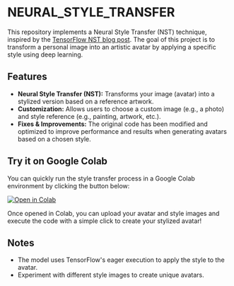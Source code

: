 # NEURAL_STYLE_TRANSFER

This repository implements a Neural Style Transfer (NST) technique, inspired by the [TensorFlow NST blog post](https://colab.research.google.com/github/tensorflow/models/blob/master/research/nst_blogpost/4_Neural_Style_Transfer_with_Eager_Execution.ipynb#scrollTo=dzJTObpsO3TZ). The goal of this project is to transform a personal image into an artistic avatar by applying a specific style using deep learning.

## Features

- **Neural Style Transfer (NST):** Transforms your image (avatar) into a stylized version based on a reference artwork.
- **Customization:** Allows users to choose a custom image (e.g., a photo) and style reference (e.g., painting, artwork, etc.).
- **Fixes & Improvements:** The original code has been modified and optimized to improve performance and results when generating avatars based on a chosen style.

## Try it on Google Colab

You can quickly run the style transfer process in a Google Colab environment by clicking the button below:

[![Open in Colab](https://colab.research.google.com/assets/colab-badge.svg)](https://colab.research.google.com/github/HaizeaRL/NEURAL_STYLE_TRANSFER/Neural_Style_Transfer_with_Eager_Execution.ipynb)

Once opened in Colab, you can upload your avatar and style images and execute the code with a simple click to create your stylized avatar!


## Notes

- The model uses TensorFlow's eager execution to apply the style to the avatar.
- Experiment with different style images to create unique avatars.

